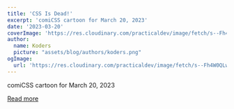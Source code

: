 ```yaml
---
title: 'CSS Is Dead!'
excerpt: 'comiCSS cartoon for March 20, 2023'
date: '2023-03-20'
coverImage: 'https://res.cloudinary.com/practicaldev/image/fetch/s--Fh4W0QLw--/c_imagga_scale,f_auto,fl_progressive,h_420,q_auto,w_1000/https://dev-to-uploads.s3.amazonaws.com/uploads/articles/k5mpt6fywco99j0jbo7x.png'
author:
  name: Koders
  picture: "assets/blog/authors/koders.png"
ogImage:
  url: 'https://res.cloudinary.com/practicaldev/image/fetch/s--Fh4W0QLw--/c_imagga_scale,f_auto,fl_progressive,h_420,q_auto,w_1000/https://dev-to-uploads.s3.amazonaws.com/uploads/articles/k5mpt6fywco99j0jbo7x.png'
---
```


comiCSS cartoon for March 20, 2023

[Read more](https://dev.to/alvaromontoro/css-is-dead-1i4)
